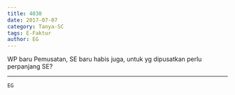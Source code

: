 ```yaml
---
title: 4030
date: 2017-07-07
category: Tanya-SC
tags: E-Faktur
author: EG
---
```


WP baru Pemusatan, SE baru habis juga, untuk yg dipusatkan perlu perpanjang SE?

---



`EG`
